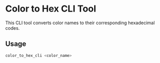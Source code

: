 # Color to Hex CLI Tool

This CLI tool converts color names to their corresponding hexadecimal codes.

## Usage

```bash
color_to_hex_cli <color_name>
```
